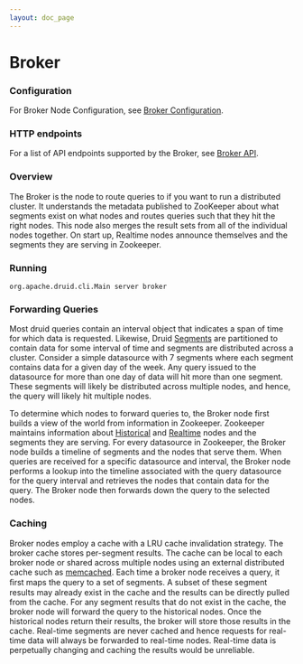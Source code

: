 ```yaml
---
layout: doc_page
---
```

Broker
======

### Configuration

For Broker Node Configuration, see [Broker Configuration](../configuration/index.html#broker).

### HTTP endpoints

For a list of API endpoints supported by the Broker, see [Broker API](../operations/api-reference.html#broker).

### Overview

The Broker is the node to route queries to if you want to run a distributed cluster. It understands the metadata published to ZooKeeper about what segments exist on what nodes and routes queries such that they hit the right nodes. This node also merges the result sets from all of the individual nodes together.
On start up, Realtime nodes announce themselves and the segments they are serving in Zookeeper. 

### Running

```
org.apache.druid.cli.Main server broker
```

### Forwarding Queries

Most druid queries contain an interval object that indicates a span of time for which data is requested. Likewise, Druid [Segments](../design/segments.html) are partitioned to contain data for some interval of time and segments are distributed across a cluster. Consider a simple datasource with 7 segments where each segment contains data for a given day of the week. Any query issued to the datasource for more than one day of data will hit more than one segment. These segments will likely be distributed across multiple nodes, and hence, the query will likely hit multiple nodes.

To determine which nodes to forward queries to, the Broker node first builds a view of the world from information in Zookeeper. Zookeeper maintains information about [Historical](../design/historical.html) and [Realtime](../design/realtime.html) nodes and the segments they are serving. For every datasource in Zookeeper, the Broker node builds a timeline of segments and the nodes that serve them. When queries are received for a specific datasource and interval, the Broker node performs a lookup into the timeline associated with the query datasource for the query interval and retrieves the nodes that contain data for the query. The Broker node then forwards down the query to the selected nodes.

### Caching

Broker nodes employ a cache with a LRU cache invalidation strategy. The broker cache stores per-segment results. The cache can be local to each broker node or shared across multiple nodes using an external distributed cache such as [memcached](http://memcached.org/). Each time a broker node receives a query, it ﬁrst maps the query to a set of segments. A subset of these segment results may already exist in the cache and the results can be directly pulled from the cache. For any segment results that do not exist in the cache, the broker node will forward the query to the
historical nodes. Once the historical nodes return their results, the broker will store those results in the cache. Real-time segments are never cached and hence requests for real-time data will always be forwarded to real-time nodes. Real-time data is perpetually changing and caching the results would be unreliable.
